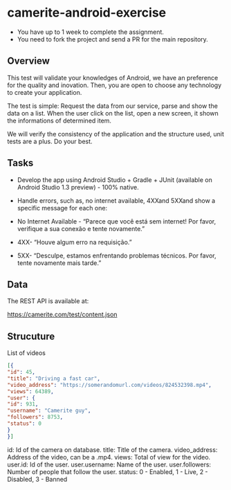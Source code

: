 # camerite-android-exercise

- You have up to 1 week to complete the assignment.
- You need to fork the project and send a PR for the main repository.

Overview
--------

This test will validate your knowledges of Android, we have an preference for the quality and inovation. Then, you are open to choose any technology to create your application.

The test is simple: Request the data from our service, parse and show the data on a list. When the user click on the list, open a new screen, it shown the informations of determined item.

We will verify the consistency of the application and the structure used, unit tests are a plus. Do your best.

Tasks
-----

- Develop the app using Android Studio + Gradle + JUnit (available on Android Studio 1.3 preview) ­- 100% native.

- Handle errors, such as, no internet available, 4XXand 5XXand show a specific message for each one:

- No Internet Available - “Parece que você está sem internet! Por favor, verifique a sua conexão e tente novamente.”

- 4XX- “Houve algum erro na requisição.”

- 5XX- “Desculpe, estamos enfrentando problemas técnicos. Por favor, tente novamente mais tarde.”

Data
----

The REST API is available at:

https://camerite.com/test/content.json

Strucuture
----------

List of videos

```json
[{
"id": 45,
"title": "Driving a fast car",
"video_address": "https://somerandomurl.com/videos/824532398.mp4",
"views": 64389,
"user": {
"id": 931,
"username": "Camerite guy",
"followers": 8753,
"status": 0
}
}]
```

id: Id of the camera on database.
title: Title of the camera.
video_address: Address of the video, can be a .mp4.
views: Total of view for the video.
user.id: Id of the user.
user.username: Name of the user.
user.followers: Number of people that follow the user.
status: 0 - Enabled, 1 - Live, 2 - Disabled, 3 - Banned